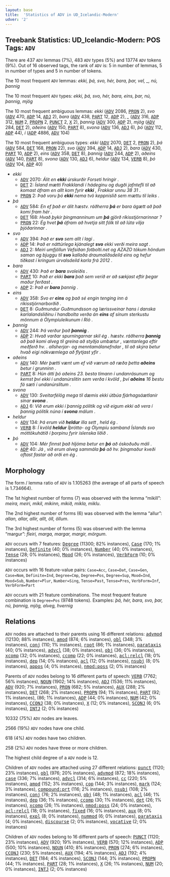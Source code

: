 ```yaml
---
layout: base
title:  'Statistics of ADV in UD_Icelandic-Modern'
udver: '2'
---
```


## Treebank Statistics: UD_Icelandic-Modern: POS Tags: `ADV`

There are 437 `ADV` lemmas (7%), 483 `ADV` types (5%) and 13774 `ADV` tokens (9%).
Out of 16 observed tags, the rank of `ADV` is: 5 in number of lemmas, 5 in number of types and 5 in number of tokens.

The 10 most frequent `ADV` lemmas: <em>ekki, þá, svo, hér, bara, þar, vel, _, nú, þannig</em>

The 10 most frequent `ADV` types:  <em>ekki, þá, svo, hér, bara, eins, þar, nú, þannig, mjög</em>

The 10 most frequent ambiguous lemmas: <em>ekki</em> (<tt><a href="is_modern-pos-ADV.html">ADV</a></tt> 2086, <tt><a href="is_modern-pos-PRON.html">PRON</a></tt> 2), <em>svo</em> (<tt><a href="is_modern-pos-ADV.html">ADV</a></tt> 470, <tt><a href="is_modern-pos-ADP.html">ADP</a></tt> 14, <tt><a href="is_modern-pos-ADJ.html">ADJ</a></tt> 2), <em>bara</em> (<tt><a href="is_modern-pos-ADV.html">ADV</a></tt> 438, <tt><a href="is_modern-pos-PART.html">PART</a></tt> 12, <tt><a href="is_modern-pos-ADP.html">ADP</a></tt> 2), <em>_</em> (<tt><a href="is_modern-pos-ADV.html">ADV</a></tt> 316, <tt><a href="is_modern-pos-ADP.html">ADP</a></tt> 312, <tt><a href="is_modern-pos-NUM.html">NUM</a></tt> 2, <tt><a href="is_modern-pos-PROPN.html">PROPN</a></tt> 2, <tt><a href="is_modern-pos-PUNCT.html">PUNCT</a></tt> 2, <tt><a href="is_modern-pos-X.html">X</a></tt> 2), <em>þannig</em> (<tt><a href="is_modern-pos-ADV.html">ADV</a></tt> 300, <tt><a href="is_modern-pos-ADP.html">ADP</a></tt> 2), <em>mjög</em> (<tt><a href="is_modern-pos-ADV.html">ADV</a></tt> 284, <tt><a href="is_modern-pos-DET.html">DET</a></tt> 2), <em>aðeins</em> (<tt><a href="is_modern-pos-ADV.html">ADV</a></tt> 150, <tt><a href="is_modern-pos-PART.html">PART</a></tt> 8), <em>svona</em> (<tt><a href="is_modern-pos-ADV.html">ADV</a></tt> 136, <tt><a href="is_modern-pos-ADJ.html">ADJ</a></tt> 6), <em>þó</em> (<tt><a href="is_modern-pos-ADV.html">ADV</a></tt> 112, <tt><a href="is_modern-pos-ADP.html">ADP</a></tt> 44), <em>í</em> (<tt><a href="is_modern-pos-ADP.html">ADP</a></tt> 4886, <tt><a href="is_modern-pos-ADV.html">ADV</a></tt> 104)

The 10 most frequent ambiguous types:  <em>ekki</em> (<tt><a href="is_modern-pos-ADV.html">ADV</a></tt> 2070, <tt><a href="is_modern-pos-DET.html">DET</a></tt> 2, <tt><a href="is_modern-pos-PRON.html">PRON</a></tt> 2), <em>þá</em> (<tt><a href="is_modern-pos-ADV.html">ADV</a></tt> 584, <tt><a href="is_modern-pos-DET.html">DET</a></tt> 168, <tt><a href="is_modern-pos-PRON.html">PRON</a></tt> 22), <em>svo</em> (<tt><a href="is_modern-pos-ADV.html">ADV</a></tt> 394, <tt><a href="is_modern-pos-ADP.html">ADP</a></tt> 14, <tt><a href="is_modern-pos-ADJ.html">ADJ</a></tt> 2), <em>bara</em> (<tt><a href="is_modern-pos-ADV.html">ADV</a></tt> 430, <tt><a href="is_modern-pos-PART.html">PART</a></tt> 10, <tt><a href="is_modern-pos-ADP.html">ADP</a></tt> 2), <em>eins</em> (<tt><a href="is_modern-pos-ADV.html">ADV</a></tt> 358, <tt><a href="is_modern-pos-DET.html">DET</a></tt> 8), <em>þannig</em> (<tt><a href="is_modern-pos-ADV.html">ADV</a></tt> 244, <tt><a href="is_modern-pos-ADP.html">ADP</a></tt> 2), <em>aðeins</em> (<tt><a href="is_modern-pos-ADV.html">ADV</a></tt> 140, <tt><a href="is_modern-pos-PART.html">PART</a></tt> 8), <em>svona</em> (<tt><a href="is_modern-pos-ADV.html">ADV</a></tt> 130, <tt><a href="is_modern-pos-ADJ.html">ADJ</a></tt> 6), <em>heldur</em> (<tt><a href="is_modern-pos-ADV.html">ADV</a></tt> 134, <tt><a href="is_modern-pos-VERB.html">VERB</a></tt> 8), <em>þó</em> (<tt><a href="is_modern-pos-ADV.html">ADV</a></tt> 104, <tt><a href="is_modern-pos-ADP.html">ADP</a></tt> 40)


* <em>ekki</em>
  * <tt><a href="is_modern-pos-ADV.html">ADV</a></tt> 2070: <em>Álit en <b>ekki</b> úrskurðir Forseti hringir .</em>
  * <tt><a href="is_modern-pos-DET.html">DET</a></tt> 2: <em>Ísland mætti Frakklandi í hádeginu og dugði jafntefli til að komast áfram en allt kom fyrir <b>ekki</b> , Frakkar unnu 38 31 .</em>
  * <tt><a href="is_modern-pos-PRON.html">PRON</a></tt> 2: <em>Það voru þó <b>ekki</b> nema tvö keppnislið sem mættu til leiks .</em>
* <em>þá</em>
  * <tt><a href="is_modern-pos-ADV.html">ADV</a></tt> 584: <em>En ef það er álit hæstv. ráðherra <b>þá</b> er bara ágætt að það komi fram hér .</em>
  * <tt><a href="is_modern-pos-DET.html">DET</a></tt> 168: <em>Hvað þykir þingmanninum um <b>þá</b> gjörð ríkisstjórnarinnar ?</em>
  * <tt><a href="is_modern-pos-PRON.html">PRON</a></tt> 22: <em>Ég hvet <b>þá</b> áfram að hvetja sitt fólk til að lúta vilja þjóðarinnar .</em>
* <em>svo</em>
  * <tt><a href="is_modern-pos-ADV.html">ADV</a></tt> 394: <em>Það er <b>svo</b> sem allt í lagi .</em>
  * <tt><a href="is_modern-pos-ADP.html">ADP</a></tt> 14: <em>Það er náttúrlega kjánalegt <b>svo</b> ekki verði meira sagt .</em>
  * <tt><a href="is_modern-pos-ADJ.html">ADJ</a></tt> 2: <em>Meiri umfjöllun Vefsíðan fotbolti.net og AZAZO tókum höndum saman og bjuggu til <b>svo</b> kallaða draumaliðsdeild eins og hefur tíðkast í kringum úrvalsdeild karla frá 2012 .</em>
* <em>bara</em>
  * <tt><a href="is_modern-pos-ADV.html">ADV</a></tt> 430: <em>Það er <b>bara</b> svoleiðis .</em>
  * <tt><a href="is_modern-pos-PART.html">PART</a></tt> 10: <em>Það er ekki <b>bara</b> það sem verið er að sækjast eftir þegar maður ferðast .</em>
  * <tt><a href="is_modern-pos-ADP.html">ADP</a></tt> 2: <em>Það er <b>bara</b> þannig .</em>
* <em>eins</em>
  * <tt><a href="is_modern-pos-ADV.html">ADV</a></tt> 358: <em>Svo er <b>eins</b> og það sé engin tenging inn á ríkisstjórnarborðið .</em>
  * <tt><a href="is_modern-pos-DET.html">DET</a></tt> 8: <em>Guðmundur Guðmundsson og lærissveinar hans í danska karlalandsliðinu í handbolta verða án <b>eins</b> af sínum sterkustu mönnum á Ólympíuleikunum í Ríó .</em>
* <em>þannig</em>
  * <tt><a href="is_modern-pos-ADV.html">ADV</a></tt> 244: <em>Þá verður það <b>þannig</b> .</em>
  * <tt><a href="is_modern-pos-ADP.html">ADP</a></tt> 2: <em>Hvað varðar spurningarnar skil ég . hæstv. ráðherra <b>þannig</b> að það komi alveg til greina að styðja umbætur , væntanlega eftir meðferð hv. . allsherjar- og menntamálanefndar , til að skýra betur hvað eigi nákvæmlega að flytjast yfir .</em>
* <em>aðeins</em>
  * <tt><a href="is_modern-pos-ADV.html">ADV</a></tt> 140: <em>Mér þætti vænt um ef við værum að ræða þetta <b>aðeins</b> betur í grunninn .</em>
  * <tt><a href="is_modern-pos-PART.html">PART</a></tt> 8: <em>Hún átti þó aðeins 23. besta tímann í undanrásunum og kemst því ekki í undanúrslitin sem verða í kvöld , því <b>aðeins</b> 16 bestu fá sæti í undanúrslitum .</em>
* <em>svona</em>
  * <tt><a href="is_modern-pos-ADV.html">ADV</a></tt> 130: <em>Sveitarfélög mega til dæmis ekki útbúa fjárhagsáætlanir sínar <b>svona</b> .</em>
  * <tt><a href="is_modern-pos-ADJ.html">ADJ</a></tt> 6: <em>Við erum ekki í þannig pólitík og við eigum ekki að vera í þannig pólitík núna í <b>svona</b> málum .</em>
* <em>heldur</em>
  * <tt><a href="is_modern-pos-ADV.html">ADV</a></tt> 134: <em>Þá erum við <b>heldur</b> illa sett , held ég .</em>
  * <tt><a href="is_modern-pos-VERB.html">VERB</a></tt> 8: <em>Í kvöld <b>heldur</b> Íþrótta- og Ólympíu samband Íslands svo móttökuhátíð í þorpinu fyrir íslenska liðið .</em>
* <em>þó</em>
  * <tt><a href="is_modern-pos-ADV.html">ADV</a></tt> 104: <em>Mér finnst það hljóma betur en <b>þó</b> að óskoðuðu máli .</em>
  * <tt><a href="is_modern-pos-ADP.html">ADP</a></tt> 40: <em>Já , við erum alveg sammála <b>þó</b> að hv. þingmaður kveði oftast fastar að orði en ég .</em>

## Morphology

The form / lemma ratio of `ADV` is 1.105263 (the average of all parts of speech is 1.734664).

The 1st highest number of forms (7) was observed with the lemma “mikill”: <em>meira, meiri, mikil, mikinn, mikið, mikla, miklu</em>.

The 2nd highest number of forms (6) was observed with the lemma “allur”: <em>allan, allar, allir, allt, öll, öllum</em>.

The 3rd highest number of forms (5) was observed with the lemma “margur”: <em>fleiri, marga, margar, margir, mörgum</em>.

`ADV` occurs with 7 features: <tt><a href="is_modern-feat-Degree.html">Degree</a></tt> (11300; 82% instances), <tt><a href="is_modern-feat-Case.html">Case</a></tt> (170; 1% instances), <tt><a href="is_modern-feat-Definite.html">Definite</a></tt> (40; 0% instances), <tt><a href="is_modern-feat-Number.html">Number</a></tt> (40; 0% instances), <tt><a href="is_modern-feat-Tense.html">Tense</a></tt> (28; 0% instances), <tt><a href="is_modern-feat-Mood.html">Mood</a></tt> (26; 0% instances), <tt><a href="is_modern-feat-VerbForm.html">VerbForm</a></tt> (10; 0% instances)

`ADV` occurs with 16 feature-value pairs: `Case=Acc`, `Case=Dat`, `Case=Gen`, `Case=Nom`, `Definite=Ind`, `Degree=Cmp`, `Degree=Pos`, `Degree=Sup`, `Mood=Ind`, `Mood=Sub`, `Number=Plur`, `Number=Sing`, `Tense=Past`, `Tense=Pres`, `VerbForm=Inf`, `VerbForm=Part`

`ADV` occurs with 21 feature combinations.
The most frequent feature combination is `Degree=Pos` (9748 tokens).
Examples: <em>þá, hér, bara, svo, þar, nú, þannig, mjög, alveg, hvernig</em>


## Relations

`ADV` nodes are attached to their parents using 16 different relations: <tt><a href="is_modern-dep-advmod.html">advmod</a></tt> (12130; 88% instances), <tt><a href="is_modern-dep-amod.html">amod</a></tt> (874; 6% instances), <tt><a href="is_modern-dep-obl.html">obl</a></tt> (348; 3% instances), <tt><a href="is_modern-dep-conj.html">conj</a></tt> (110; 1% instances), <tt><a href="is_modern-dep-root.html">root</a></tt> (86; 1% instances), <tt><a href="is_modern-dep-parataxis.html">parataxis</a></tt> (40; 0% instances), <tt><a href="is_modern-dep-advcl.html">advcl</a></tt> (38; 0% instances), <tt><a href="is_modern-dep-obj.html">obj</a></tt> (36; 0% instances), <tt><a href="is_modern-dep-xcomp.html">xcomp</a></tt> (32; 0% instances), <tt><a href="is_modern-dep-ccomp.html">ccomp</a></tt> (22; 0% instances), <tt><a href="is_modern-dep-acl-relcl.html">acl:relcl</a></tt> (18; 0% instances), <tt><a href="is_modern-dep-dep.html">dep</a></tt> (14; 0% instances), <tt><a href="is_modern-dep-acl.html">acl</a></tt> (12; 0% instances), <tt><a href="is_modern-dep-nsubj.html">nsubj</a></tt> (8; 0% instances), <tt><a href="is_modern-dep-appos.html">appos</a></tt> (4; 0% instances), <tt><a href="is_modern-dep-nmod-poss.html">nmod:poss</a></tt> (2; 0% instances)

Parents of `ADV` nodes belong to 16 different parts of speech: <tt><a href="is_modern-pos-VERB.html">VERB</a></tt> (7762; 56% instances), <tt><a href="is_modern-pos-NOUN.html">NOUN</a></tt> (1902; 14% instances), <tt><a href="is_modern-pos-ADJ.html">ADJ</a></tt> (1536; 11% instances), <tt><a href="is_modern-pos-ADV.html">ADV</a></tt> (920; 7% instances), <tt><a href="is_modern-pos-PRON.html">PRON</a></tt> (682; 5% instances), <tt><a href="is_modern-pos-AUX.html">AUX</a></tt> (288; 2% instances), <tt><a href="is_modern-pos-DET.html">DET</a></tt> (268; 2% instances), <tt><a href="is_modern-pos-PROPN.html">PROPN</a></tt> (94; 1% instances), <tt><a href="is_modern-pos-PART.html">PART</a></tt> (92; 1% instances),  (86; 1% instances), <tt><a href="is_modern-pos-ADP.html">ADP</a></tt> (44; 0% instances), <tt><a href="is_modern-pos-NUM.html">NUM</a></tt> (42; 0% instances), <tt><a href="is_modern-pos-CCONJ.html">CCONJ</a></tt> (38; 0% instances), <tt><a href="is_modern-pos-X.html">X</a></tt> (12; 0% instances), <tt><a href="is_modern-pos-SCONJ.html">SCONJ</a></tt> (6; 0% instances), <tt><a href="is_modern-pos-INTJ.html">INTJ</a></tt> (2; 0% instances)

10332 (75%) `ADV` nodes are leaves.

2566 (19%) `ADV` nodes have one child.

618 (4%) `ADV` nodes have two children.

258 (2%) `ADV` nodes have three or more children.

The highest child degree of a `ADV` node is 12.

Children of `ADV` nodes are attached using 27 different relations: <tt><a href="is_modern-dep-punct.html">punct</a></tt> (1120; 23% instances), <tt><a href="is_modern-dep-obl.html">obl</a></tt> (976; 20% instances), <tt><a href="is_modern-dep-advmod.html">advmod</a></tt> (872; 18% instances), <tt><a href="is_modern-dep-case.html">case</a></tt> (336; 7% instances), <tt><a href="is_modern-dep-advcl.html">advcl</a></tt> (314; 6% instances), <tt><a href="is_modern-dep-cc.html">cc</a></tt> (220; 5% instances), <tt><a href="is_modern-dep-amod.html">amod</a></tt> (152; 3% instances), <tt><a href="is_modern-dep-cop.html">cop</a></tt> (144; 3% instances), <tt><a href="is_modern-dep-mark.html">mark</a></tt> (124; 3% instances), <tt><a href="is_modern-dep-compound-prt.html">compound:prt</a></tt> (116; 2% instances), <tt><a href="is_modern-dep-nsubj.html">nsubj</a></tt> (108; 2% instances), <tt><a href="is_modern-dep-conj.html">conj</a></tt> (76; 2% instances), <tt><a href="is_modern-dep-obj.html">obj</a></tt> (48; 1% instances), <tt><a href="is_modern-dep-acl.html">acl</a></tt> (46; 1% instances), <tt><a href="is_modern-dep-dep.html">dep</a></tt> (36; 1% instances), <tt><a href="is_modern-dep-ccomp.html">ccomp</a></tt> (30; 1% instances), <tt><a href="is_modern-dep-det.html">det</a></tt> (26; 1% instances), <tt><a href="is_modern-dep-xcomp.html">xcomp</a></tt> (26; 1% instances), <tt><a href="is_modern-dep-nmod-poss.html">nmod:poss</a></tt> (24; 0% instances), <tt><a href="is_modern-dep-acl-relcl.html">acl:relcl</a></tt> (18; 0% instances), <tt><a href="is_modern-dep-fixed.html">fixed</a></tt> (16; 0% instances), <tt><a href="is_modern-dep-aux.html">aux</a></tt> (8; 0% instances), <tt><a href="is_modern-dep-expl.html">expl</a></tt> (8; 0% instances), <tt><a href="is_modern-dep-nummod.html">nummod</a></tt> (6; 0% instances), <tt><a href="is_modern-dep-parataxis.html">parataxis</a></tt> (4; 0% instances), <tt><a href="is_modern-dep-discourse.html">discourse</a></tt> (2; 0% instances), <tt><a href="is_modern-dep-vocative.html">vocative</a></tt> (2; 0% instances)

Children of `ADV` nodes belong to 16 different parts of speech: <tt><a href="is_modern-pos-PUNCT.html">PUNCT</a></tt> (1120; 23% instances), <tt><a href="is_modern-pos-ADV.html">ADV</a></tt> (920; 19% instances), <tt><a href="is_modern-pos-VERB.html">VERB</a></tt> (570; 12% instances), <tt><a href="is_modern-pos-ADP.html">ADP</a></tt> (500; 10% instances), <tt><a href="is_modern-pos-NOUN.html">NOUN</a></tt> (410; 8% instances), <tt><a href="is_modern-pos-PRON.html">PRON</a></tt> (274; 6% instances), <tt><a href="is_modern-pos-CCONJ.html">CCONJ</a></tt> (230; 5% instances), <tt><a href="is_modern-pos-AUX.html">AUX</a></tt> (194; 4% instances), <tt><a href="is_modern-pos-ADJ.html">ADJ</a></tt> (192; 4% instances), <tt><a href="is_modern-pos-DET.html">DET</a></tt> (184; 4% instances), <tt><a href="is_modern-pos-SCONJ.html">SCONJ</a></tt> (144; 3% instances), <tt><a href="is_modern-pos-PROPN.html">PROPN</a></tt> (44; 1% instances), <tt><a href="is_modern-pos-PART.html">PART</a></tt> (28; 1% instances), <tt><a href="is_modern-pos-X.html">X</a></tt> (26; 1% instances), <tt><a href="is_modern-pos-NUM.html">NUM</a></tt> (20; 0% instances), <tt><a href="is_modern-pos-INTJ.html">INTJ</a></tt> (2; 0% instances)

